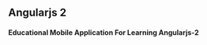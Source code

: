 <div style="align:center"><h2>Angularjs 2</h2></div>

#### Educational Mobile Application For Learning Angularjs-2

